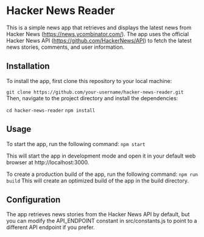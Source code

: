 # Hacker News Reader
This is a simple news app that retrieves and displays the latest news from Hacker News (https://news.ycombinator.com/). The app uses the official Hacker News API (https://github.com/HackerNews/API) to fetch the latest news stories, comments, and user information.

## Installation
To install the app, first clone this repository to your local machine:

`git clone https://github.com/your-username/hacker-news-reader.git`
Then, navigate to the project directory and install the dependencies:

`cd hacker-news-reader`
`npm install`

## Usage
To start the app, run the following command:
`npm start`

This will start the app in development mode and open it in your default web browser at http://localhost:3000.

To create a production build of the app, run the following command:
`npm run build`
This will create an optimized build of the app in the build directory.

## Configuration
The app retrieves news stories from the Hacker News API by default, but you can modify the API_ENDPOINT constant in src/constants.js to point to a different API endpoint if you prefer.

